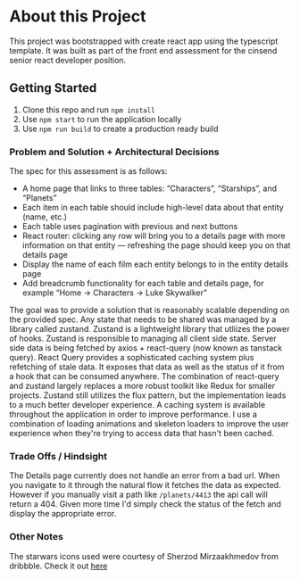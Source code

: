 # About this Project

This project was bootstrapped with create react app using the typescript template. It was built as part of the front end assessment for the cinsend senior react developer position. 

## Getting Started

1. Clone this repo and run `npm install`
3. Use `npm start` to run the application locally
3. Use `npm run build` to create a production ready build

### Problem and Solution + Architectural Decisions

The spec for this assessment is as follows:

- A home page that links to three tables: “Characters”, “Starships”, and “Planets”
- Each item in each table should include high-level data about that entity (name, etc.)
- Each table uses pagination with previous and next buttons
- React router: clicking any row will bring you to a details page with more information on that entity — refreshing the page should keep you on that details page
- Display the name of each film each entity belongs to in the entity details page
- Add breadcrumb functionality for each table and details page, for example “Home → Characters → Luke Skywalker”

The goal was to provide a solution that is reasonably scalable depending on the provided spec. Any state that needs to be shared was managed by a library called zustand. Zustand is a lightweight library that utliizes the power of hooks. Zustand is responsible to managing all client side state. Server side data is being fetched by axios + react-query (now known as tanstack query). React Query provides a sophisticated caching system plus refetching of stale data. It exposes that data as well as the status of it from a hook that can be consumed anywhere. The combination of react-query and zustand largely replaces a more robust toolkit like Redux for smaller projects. Zustand still utilizes the flux pattern, but the implementation leads to a much better developer experience. A caching system is available throughout the application in order to improve performance. I use a combination of loading animations and skeleton loaders to improve the user experience when they're trying to access data that hasn't been cached. 

### Trade Offs / Hindsight

The Details page currently does not handle an error from a bad url. When you navigate to it through the natural flow it fetches the data as expected. However if you manually visit a path like `/planets/4413` the api call will return a 404. Given more time I'd simply check the status of the fetch and display the appropriate error. 

### Other Notes

The starwars icons used were courtesy of Sherzod Mirzaakhmedov from dribbble. Check it out [here](https://dribbble.com/shots/3907212-Starwars-Icon-Set)